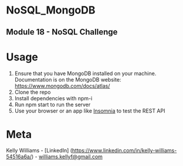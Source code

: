 # NoSQL_MongoDB
## Module 18 - NoSQL Challenge

# Usage

1. Ensure that you have MongoDB installed on your machine. Documentation is on the MongoDB website: https://www.mongodb.com/docs/atlas/
2. Clone the repo
3. Install dependencies with npm-i
4. Run npm start to run the server
5. Use your browser or an app like [Insomnia](http://insomnia.com) to test the REST API

# Meta

Kelly Williams - [LinkedIn] (https://www.linkedin.com/in/kelly-williams-54516a6a/) - williams.kellyf@gmail.com
